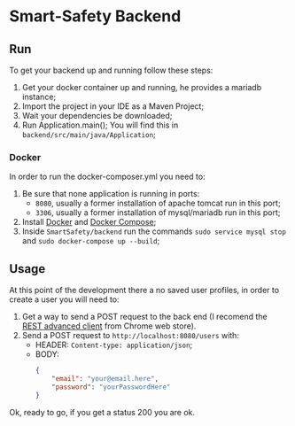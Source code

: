 # Smart-Safety Backend

## Run
To get your backend up and running follow these steps:
1. Get your docker container up and running, he provides a mariadb instance;
2. Import the project in your IDE as a Maven Project;
3. Wait your dependencies be downloaded;
4. Run Application.main(); You will find this in `backend/src/main/java/Application`;

### Docker
In order to run the docker-composer.yml you need to:
1. Be sure that none application is running in ports:
    - `8080`, usually a former installation of apache tomcat run in this port;
    - `3306`, usually a former installation of mysql/mariadb run in this port;
2. Install [Docker](https://docs.docker.com/engine/installation/) and [Docker Compose](https://docs.docker.com/compose/install/);
3. Inside `SmartSafety/backend` run the commands `sudo service mysql stop` and
`sudo docker-compose up --build`;

## Usage
At this point of the development there a no saved user profiles, in order to create a user you will need to:
1. Get a way to send a POST request to the back end (I recomend the [REST advanced client](https://chrome.google.com/webstore/detail/advanced-rest-client/hgmloofddffdnphfgcellkdfbfbjeloo) from Chrome web store).
2. Send a POST request to `http://localhost:8080/users` with:
    - HEADER: `Content-type: application/json`;
    - BODY:
        ```json
        {
            "email": "your@email.here",
            "password": "yourPasswordHere"
        }
        ```
Ok, ready to go, if you get a status 200 you are ok.
